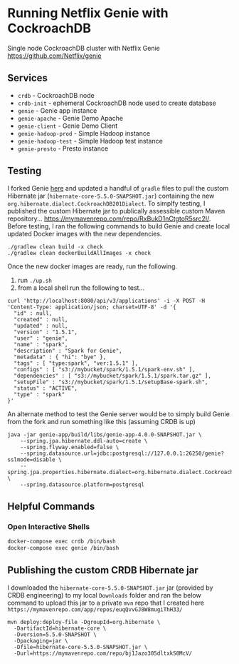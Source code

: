 # Running Netflix Genie with CockroachDB
Single node CockroachDB cluster with Netflix Genie https://github.com/Netflix/genie

## Services
* `crdb` - CockroachDB node
* `crdb-init` - ephemeral CockroachDB node used to create database
* `genie` - Genie app instance
* `genie-apache` - Genie Demo Apache
* `genie-client` - Genie Demo Client
* `genie-hadoop-prod` - Simple Hadoop instance
* `genie-hadoop-test` - Simple Hadoop test instance
* `genie-presto` - Presto instance

## Testing
I forked Genie [here](https://github.com/timveil-cockroach/genie) and updated a handful of `gradle` files to pull the custom Hibernate jar (`hibernate-core-5.5.0-SNAPSHOT.jar`) containing the new `org.hibernate.dialect.CockroachDB201Dialect`.  To simplfy testing, I published the custom Hibernate jar to publically assessible custom Maven repository... https://mymavenrepo.com/repo/RxBukD1nCtgtoR5src2I/.  Before testing, I ran the following commands to build Genie and create local updated Docker images with the new dependencies.

```
./gradlew clean build -x check
./gradlew clean dockerBuildAllImages -x check
```

Once the new docker images are ready, run the following.

1) run `./up.sh`
3) from a local shell run the following to test...
```
curl 'http://localhost:8080/api/v3/applications' -i -X POST -H 'Content-Type: application/json; charset=UTF-8' -d '{
  "id" : null,
  "created" : null,
  "updated" : null,
  "version" : "1.5.1",
  "user" : "genie",
  "name" : "spark",
  "description" : "Spark for Genie",
  "metadata" : { "hi": "bye" },
  "tags" : [ "type:spark", "ver:1.5.1" ],
  "configs" : [ "s3://mybucket/spark/1.5.1/spark-env.sh" ],
  "dependencies" : [ "s3://mybucket/spark/1.5.1/spark.tar.gz" ],
  "setupFile" : "s3://mybucket/spark/1.5.1/setupBase-spark.sh",
  "status" : "ACTIVE",
  "type" : "spark"
}'
```

An alternate method to test the Genie server would be to simply build Genie from the fork and run something like this (assuming CRDB is up)
```
java -jar genie-app/build/libs/genie-app-4.0.0-SNAPSHOT.jar \
    --spring.jpa.hibernate.ddl-auto=create \
    --spring.flyway.enabled=false \
    --spring.datasource.url=jdbc:postgresql://127.0.0.1:26250/genie?sslmode=disable \
    --spring.jpa.properties.hibernate.dialect=org.hibernate.dialect.CockroachDB201Dialect \
    --spring.datasource.platform=postgresql
```

## Helpful Commands

### Open Interactive Shells
```bash
docker-compose exec crdb /bin/bash
docker-compose exec genie /bin/bash
```

## Publishing the custom CRDB Hibernate jar

I downloaded the `hibernate-core-5.5.0-SNAPSHOT.jar` jar (provided by CRDB engineering) to my local `Downloads` folder and ran the below command to upload this jar to a private `mvn` repo that I created here `https://mymavenrepo.com/app/repos/euqQvvGJ8W8mugiThH33/`

```
mvn deploy:deploy-file -DgroupId=org.hibernate \
  -DartifactId=hibernate-core \
  -Dversion=5.5.0-SNAPSHOT \
  -Dpackaging=jar \
  -Dfile=hibernate-core-5.5.0-SNAPSHOT.jar \
  -Durl=https://mymavenrepo.com/repo/bj1Jazo305dltxkS0McV/
```


    